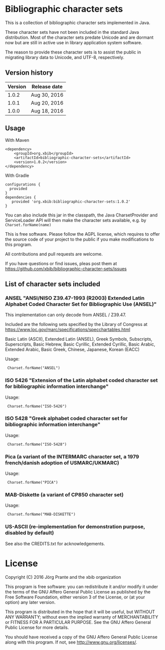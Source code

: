 # Bibliographic character sets

This is a collection of bibliographic character sets implemented in 
Java.

These character sets have not been included in the standard Java 
distribution. Most of the character sets predate Unicode and are 
dormant now but are still in active use in library application 
system software.

The reason to provide these character sets is to assist the public 
in migrating library data to Unicode, and UTF-8, respectively.

## Version history

| Version | Release date |
| ------- | ------------ |
|   1.0.2 | Aug 30, 2016 |
|   1.0.1 | Aug 20, 2016 |
|   1.0.0 | Aug 18, 2016 |

## Usage

With Maven

    <dependency>
        <groupId>org.xbib</groupId>
        <artifactId>bibliographic-character-sets</artifactId>
        <version>1.0.2</version>
    </dependency>

With Gradle

    configurations {
      provided
    }
    dependencies {
       provided 'org.xbib:bibliographic-character-sets:1.0.2'
    }

You can also include this jar in the classpath, the Java CharsetProvider and
ServiceLoader API will then make the character sets available, 
e.g. by `Charset.forName(name)`

This is free software. 
Please follow the AGPL license, which requires to offer the source code
of your project to the public if you make modifications to this program.

All contributions and pull requests are welcome.

If you have questions or find issues, pleas post them at
https://github.com/xbib/bibliographic-character-sets/issues

## List of character sets included

### ANSEL "ANSI/NISO Z39.47-1993 (R2003) Extended Latin Alphabet Coded Character Set for Bibliographic Use (ANSEL)"

This implementation can only decode from ANSEL / Z39.47.

Included are the following sets specified by the Library of Congress at
https://www.loc.gov/marc/specifications/specchartables.html 

Basic Latin (ASCII), Extended Latin (ANSEL),  Greek Symbols,
Subscripts, Superscripts, Basic Hebrew, Basic Cyrillic,
Extended Cyrillic, Basic Arabic, Extended Arabic,
Basic Greek, Chinese, Japanese, Korean (EACC)
 
Usage:
 
     Charset.forName("ANSEL")
 
### ISO 5426 "Extension of the Latin alphabet coded character set for bibliographic information interchange"

Usage:
 
     Charset.forName("ISO-5426")

### ISO 5428 "Greek alphabet coded character set for bibliographic information interchange"

Usage:
 
     Charset.forName("ISO-5428")

### Pica (a variant of the INTERMARC character set, a 1979 french/danish adoption of USMARC/UKMARC)

Usage:
 
     Charset.forName("PICA")

### MAB-Diskette (a variant of CP850 character set)

Usage:
 
     Charset.forName("MAB-DISKETTE")

### US-ASCII (re-implementation for demonstration purpose, disabled by default)

See also the CREDITS.txt for acknowledgements.

# License

Copyright (C) 2016 Jörg Prante and the xbib organization

This program is free software: you can redistribute it and/or modify
it under the terms of the GNU Affero General Public License as published by
the Free Software Foundation, either version 3 of the License, or
(at your option) any later version.

This program is distributed in the hope that it will be useful,
but WITHOUT ANY WARRANTY; without even the implied warranty of
MERCHANTABILITY or FITNESS FOR A PARTICULAR PURPOSE.  See the
GNU Affero General Public License for more details.

You should have received a copy of the GNU Affero General Public License
along with this program.  If not, see <http://www.gnu.org/licenses/>.